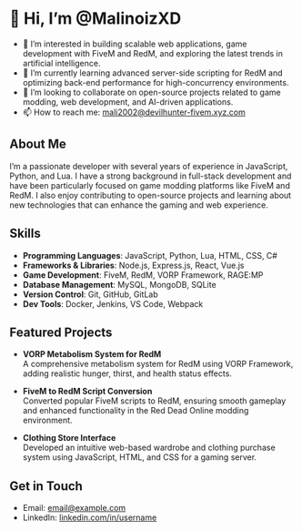 # 👋 Hi, I’m @MalinoizXD

- 👀 I’m interested in building scalable web applications, game development with FiveM and RedM, and exploring the latest trends in artificial intelligence.
- 🌱 I’m currently learning advanced server-side scripting for RedM and optimizing back-end performance for high-concurrency environments.
- 💞️ I’m looking to collaborate on open-source projects related to game modding, web development, and AI-driven applications.
- 📫 How to reach me: [mali2002@devilhunter-fivem.xyz.com](mailto:mali2002@devilhunter-fivem.xyz.com)

## About Me
I’m a passionate developer with several years of experience in JavaScript, Python, and Lua. I have a strong background in full-stack development and have been particularly focused on game modding platforms like FiveM and RedM. I also enjoy contributing to open-source projects and learning about new technologies that can enhance the gaming and web experience.

## Skills
- **Programming Languages**: JavaScript, Python, Lua, HTML, CSS, C#
- **Frameworks & Libraries**: Node.js, Express.js, React, Vue.js
- **Game Development**: FiveM, RedM, VORP Framework, RAGE:MP
- **Database Management**: MySQL, MongoDB, SQLite
- **Version Control**: Git, GitHub, GitLab
- **Dev Tools**: Docker, Jenkins, VS Code, Webpack

## Featured Projects
- **VORP Metabolism System for RedM**  
  A comprehensive metabolism system for RedM using VORP Framework, adding realistic hunger, thirst, and health status effects.
  
- **FiveM to RedM Script Conversion**  
  Converted popular FiveM scripts to RedM, ensuring smooth gameplay and enhanced functionality in the Red Dead Online modding environment.

- **Clothing Store Interface**  
  Developed an intuitive web-based wardrobe and clothing purchase system using JavaScript, HTML, and CSS for a gaming server.

## Get in Touch
- Email: [email@example.com](mailto:email@example.com)
- LinkedIn: [linkedin.com/in/username](https://linkedin.com/in/username)

